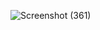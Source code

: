 ![Screenshot (361)](https://github.com/RohitBhandare/mall-mate/assets/92716110/9b8128cb-c363-4d37-a7ad-9db76658dedc)

 
 
